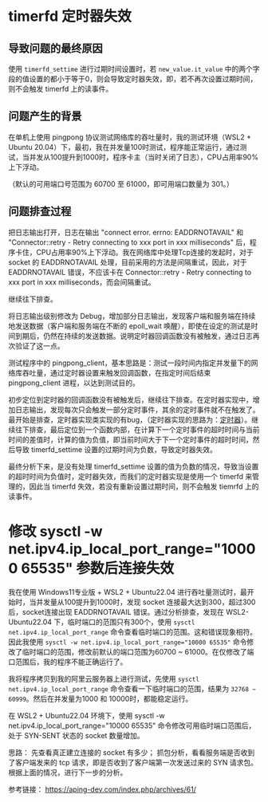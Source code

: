 

# timerfd 定时器失效

## 导致问题的最终原因
使用 `timerfd_settime` 进行过期时间设置时，若 `new_value.it_value` 中的两个字段的值设置的都小于等于0，则会导致定时器失效，即，若不再次设置过期时间，则不会触发 timerfd 上的读事件。

## 问题产生的背景
在单机上使用 pingpong 协议测试网络库的吞吐量时，我的测试环境（WSL2 + Ubuntu 20.04）下，最初，我在并发量100时测试，程序能正常运行，通过测试，当并发从100提升到1000时，程序卡主（当时关闭了日志），CPU占用率90%上下浮动。

（默认的可用端口号范围为 60700 至 61000，即可用端口数量为 301。）

## 问题排查过程

把日志输出打开，日志在输出 "connect error. errno: EADDRNOTAVAIL" 和 "Connector::retry - Retry connecting to xxx port in xxx milliseconds" 后，程序卡住，CPU占用率90%上下浮动。我在网络库中处理Tcp连接的发起时，对于 socket 的 EADDRNOTAVAIL 处理，目前采用的方法是间隔重试，因此，对于 EADDRNOTAVAIL 错误，不应该卡在 Connector::retry - Retry connecting to xxx port in xxx milliseconds，而会间隔重试。

继续往下排查。

将日志输出级别修改为 Debug，增加部分日志输出，发现客户端和服务端在持续地发送数据（客户端和服务端在不断的 epoll_wait 唤醒），即使在设定的测试是时间到期后，仍然在持续的发送数据。说明定时器回调函数没有被触发，通过日志再次验证了这一点。

测试程序中的 pingpong_client，基本思路是：测试一段时间内指定并发量下的网络库吞吐量，通过定时器设置来触发回调函数，在指定时间后结束 pingpong_client 进程，以达到测试目的。

初步定位到定时器的回调函数没有被触发后，继续往下排查。在定时器实现中，增加日志输出，发现每次只会触发一部分定时事件，其余的定时事件就不在触发了。最开始是排查，定时器实现类实现的有bug，（定时器实现的思路为：[定时器](定时器.md)）。继续往下排查，最后定位到一个函数内部，在计算下一个定时事件的超时时间与当前时间的差值时，计算的值为负值，即当前时间大于下一个定时事件的超时时间，然后导致 timerfd_settime 设置的过期时间为负数，导致定时器失效。

最终分析下来，是没有处理 timerfd_settime 设置的值为负数的情况，导致当设置的超时时间为负值时，定时器失效，而我们的定时器实现是使用一个 timerfd 来管理的，因此当 timerfd 失效，若没有重新设置过期时间，则不会触发 tiemrfd 上的读事件。



# 修改 sysctl -w net.ipv4.ip_local_port_range="10000 65535" 参数后连接失效

我在使用 Windows11专业版 + WSL2 + Ubuntu22.04 进行吞吐量测试时，最开始时，当并发量从100提升到1000时，发现 socket 连接最大达到300，超过300后，socket连接出现 EADDRNOTAVAIL 错误。通过分析排查，发现在 WSL2-Ubuntu22.04 下，临时端口的范围只有300个，使用 `sysctl net.ipv4.ip_local_port_range` 命令查看临时端口的范围。这和错误现象相符。因此我使用 `sysctl -w net.ipv4.ip_local_port_range="10000 65535"` 命令修改了临时端口的范围，修改前默认的端口范围为60700 ~ 61000。在仅修改了端口范围后，我的程序不能正确运行了。

我将程序拷贝到我的阿里云服务器上进行测试，先使用 `sysctl net.ipv4.ip_local_port_range` 命令查看一下临时端口的范围，结果为 `32768 ~ 60999`。然后在并发量为1000 和 10000时，都能稳定运行。


在 WSL2 + Ubuntu22.04 环境下，使用 sysctl -w net.ipv4.ip_local_port_range="10000 65535" 命令修改可用临时端口范围后，处于 SYN-SENT 状态的 socket 数量增加。


思路：
先查看真正建立连接的 socket 有多少；
抓包分析，看看服务端是否收到了客户端发来的 tcp 请求，即是否收到了客户端第一次发送过来的 SYN 请求包。
根据上面的情况，进行下一步的分析。





参考链接：
https://aping-dev.com/index.php/archives/61/

